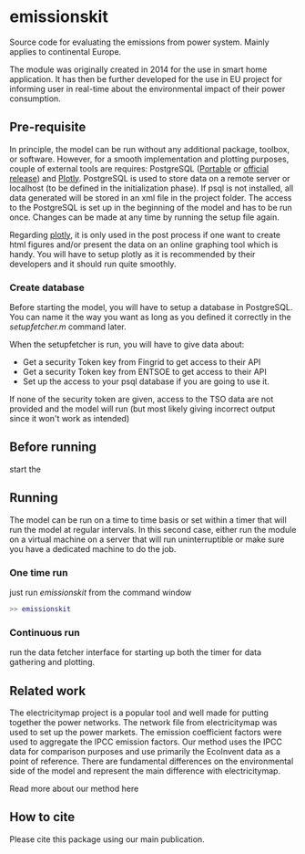 # emissionskit
Source code for evaluating the emissions from power system. Mainly applies to continental Europe.

The module was originally created in 2014 for the use in smart home application. It has then be further developed for the use in EU project for informing user in real-time about the environmental impact of their power consumption.

## Pre-requisite

In principle, the model can be run without any additional package, toolbox, or software. However, for a smooth implementation and plotting purposes, couple of external tools are requires: PostgreSQL ([Portable](https://github.com/garethflowers/postgresql-portable) or [official release](https://www.postgresql.org/download/)) and [Plotly](https://plotly.com/matlab/). PostgreSQL is used to store data on a remote server or localhost (to be defined in the initialization phase). If psql is not installed, all data generated will be stored in an xml file in the project folder. The access to the PostgreSQL is set up in the beginning of the model and has to be run once. Changes can be made at any time by running the setup file again.

Regarding [plotly](https://github.com/plotly/plotly_matlab), it is only used in the post process if one want to create html figures and/or present the data on an online graphing tool which is handy. You will have to setup plotly as it is recommended by their developers and it should run quite smoothly.

### Create database

Before starting the model, you will have to setup a database in PostgreSQL. You can name it the way you want as long as you defined it correctly in the *setupfetcher.m* command later.

When the setupfetcher is run, you will have to give data about:

- Get a security Token key from Fingrid to get access to their API 
- Get a security Token key from ENTSOE to get access to their API 
- Set up the access to your psql database if you are going to use it.

If none of the security token are given, access to the TSO data are not provided and the model will run (but most likely giving incorrect output since it won't work as intended)

## Before running

start the 

## Running

The model can be run on a time to time basis or set within a timer that will run the model at regular intervals. In this second case, either run the module on a virtual machine on a server that will run uninterruptible or make sure you have a dedicated machine to do the job.

### One time run

just run *emissionskit* from the command window

```matlab
>> emissionskit
```

### Continuous run

run the data fetcher interface for starting up both the timer for data gathering and plotting. 

## Related work

The electricitymap project is a popular tool and well made for putting together the power networks. The network file from electricitymap was used to set up the power markets. The emission coefficient factors were used to aggregate the IPCC emission factors. Our method uses the IPCC data for comparison purposes and use primarily the EcoInvent data as a point of reference. There are fundamental differences on the environmental side of the model and represent the main difference with electricitymap.

Read more about our method here

## How to cite

Please cite this package using our main publication.

